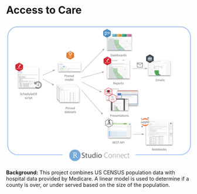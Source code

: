 
# Access to Care

<img src="man/figures/access-to-care-diagram.png" width = "1000px">

**Background:** This project combines US CENSUS population data with
hospital data provided by Medicare. A linear model is used to determine
if a county is over, or under served based on the size of the
population.
